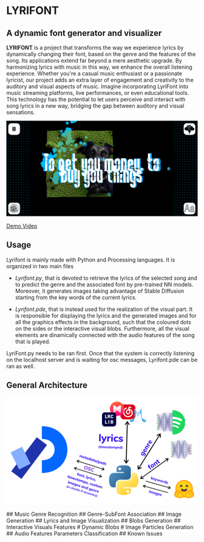 # LYRIFONT
## A dynamic font generator and visualizer

**LYRIFONT** is a project that transforms the way we experience lyrics by dynamically changing their font, based on the genre and the features of the song. Its applications extend far beyond a mere aesthetic upgrade. By harmonizing lyrics with music in this way, we enhance the overall listening experience. Whether you're a casual music enthusiast or a passionate lyricist, our project adds an extra layer of engagement and creativity to the auditory and visual aspects of music. Imagine incorporating LyriFont into music streaming platforms, live performances, or even educational tools. This technology has the potential to let users perceive and interact with song lyrics in a new way, bridging the gap between auditory and visual sensations.

<p align="center">
  <img width="800" height="auto" alt="Lyrifont thumbnail" src="/assets/images/main_Lyrifont.png">
</p>

[Demo Video](https://www.youtube.com/???????)

## Usage

Lyrifont is mainly made with Python and Processing languages. It is organized in two main files

- *Lyrifont.py*, that is devoted to retrieve the lyrics of the selected song and to predict the genre and the associated font by pre-trained NN models. Moreover, it generates images taking advantage of Stable Diffusion starting from the key words of the current lyrics. 

- *Lyrifont.pde*, that is instead used for the realization of the visual part. It is responsible for displaying the lyrics and the generated images and for all the graphics effects in the background, such that the coloured dots on the sides or the interactive visual blobs. Furthermore, all the visual elements are dinamically connected with the audio features of the song that is played.

LyriFont.py needs to be ran first. Once that the system is correctly listening on the localhost server and is waiting for osc messages, Lyrifont.pde can be ran as well.

## General Architecture
<p align="center">
  <img width="800" height="auto" alt="Lyrifont architecture" src="/assets/images/Lyrifont_Architecture.png">
</p>
## Music Genre Recognition
## Genre-SubFont Association
## Image Generation
## Lyrics and Image Visualization
## Blobs Generation
## Interactive Visuals Features
# Dynamic Blobs
# Image Particles Generation
## Audio Features Parameters Classification
## Known Issues


